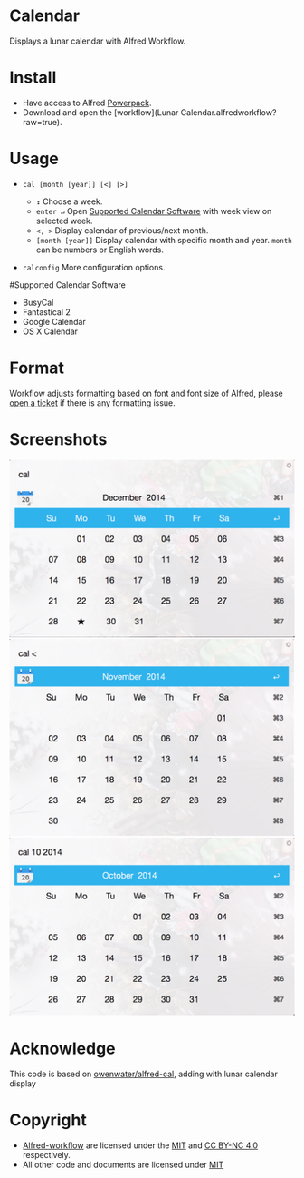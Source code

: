 # Calendar

Displays a lunar calendar with Alfred Workflow.

# Install
- Have access to Alfred [Powerpack](http://www.alfredapp.com/powerpack/).
- Download and open the [workflow](Lunar Calendar.alfredworkflow?raw=true).

# Usage
- `cal [month [year]] [<] [>]`
	- `↕` Choose a week.
	- `enter ↵` Open [Supported Calendar Software](#support) with week view on selected week.
	- `<, >` Display calendar of previous/next month.
	- `[month [year]]` Display calendar with specific month and year. `month` can be numbers or English words.

- `calconfig` More configuration options.

<a name="support"></a>
#Supported Calendar Software
- BusyCal
- Fantastical 2
- Google Calendar
- OS X Calendar

# Format
Workflow adjusts formatting based on font and font size of Alfred, please [open a ticket](https://github.com/caogang/alfred-lunar-cal/issues/new) if there is any formatting issue.


# Screenshots
![screenshot1](screenshots/screenshot1.png?raw=true)
![screenshot2](screenshots/screenshot2.png?raw=true)
![screenshot3](screenshots/screenshot3.png?raw=true)

# Acknowledge
This code is based on [owenwater/alfred-cal](https://github.com/owenwater/alfred-cal), adding with lunar calendar display

# Copyright
- [Alfred-workflow](https://github.com/deanishe/alfred-workflow) are licensed under the [MIT](http://opensource.org/licenses/MIT) and [CC BY-NC 4.0](https://creativecommons.org/licenses/by-nc/4.0/legalcode) respectively.
- All other code and documents are licensed under [MIT](http://opensource.org/licenses/MIT)
